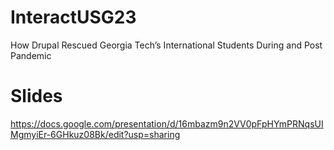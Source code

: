 # InteractUSG23
How Drupal Rescued Georgia Tech’s International Students During and Post Pandemic

# Slides
https://docs.google.com/presentation/d/16mbazm9n2VV0pFpHYmPRNqsUIMgmyiEr-6GHkuz08Bk/edit?usp=sharing
